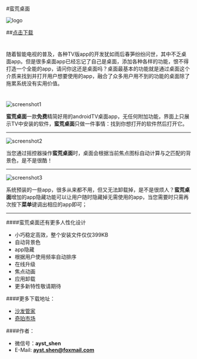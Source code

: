 
#蛮荒桌面

![logo](http://7xroxp.dl1.z0.glb.clouddn.com/logo.png) 

##[点击下载](http://7xroxp.dl1.z0.glb.clouddn.com/linearlauncher_1.5.1.apk) 
 
# 

随着智能电视的普及，各种TV版app的开发犹如雨后春笋纷纷问世，其中不乏桌面app。但是很多桌面app已经忘记了自己是桌面，添加各种各样的功能，恨不得打造一个全能的app，请问你这还是桌面吗？桌面最基本的功能就是通过桌面这个介质来找到并打开用户想要使用的app，融合了众多用户用不到的功能的桌面除了拖累系统没有实用价值。

# 

![screenshot1](http://7xroxp.dl1.z0.glb.clouddn.com/screenshots/device-2016-06-17-221532.png)

**蛮荒桌面**一款**免费**精简好用的androidTV桌面app，无任何附加功能，界面上只展示TV中安装的软件，**蛮荒桌面**只做一件事情：找到你想打开的软件然后打开它。

---

![screenshot2](http://7xroxp.dl1.z0.glb.clouddn.com/screenshots/device-2016-06-17-221319.png)

当您通过摇控器操作**蛮荒桌面**时，桌面会根据当前焦点图标自动计算与之匹配的背景色，是不是很酷！

---

![screenshot3](http://7xroxp.dl1.z0.glb.clouddn.com/screenshots/device-2016-06-17-221658.png)

系统预装的一些app，很多从来都不用，但又无法卸载掉，是不是很烦人？**蛮荒桌面**增加的app隐藏功能可以让用户随时隐藏掉无需使用的app，当您需要时只需再次按下**菜单**键调出相应的app即可；

---

####蛮荒桌面还有更多人性化设计
* 小巧稳定高效，整个安装文件仅仅399KB
* 自动背景色
* app隐藏
* 根据用户使用频率自动排序
* 在线升级
* 焦点动画
* 应用卸载
* 更多新特性敬请期待

####更多下载地址：

* [沙发管家](http://app.shafa.com/apk/manhuangzhuomian.html)
* [奇珀市场](http://down.7po.com/apps/8/manhuangzm.html)

####作者：
* 微信号：**ayst_shen**
* E-Mail: **ayst.shen@foxmail.com**
